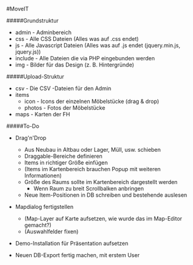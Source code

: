 #MoveIT

#####Grundstruktur
- admin - Adminbereich
- css - Alle CSS Dateien (Alles was auf .css endet)
- js - Alle Javascript Dateien (Alles was auf .js endet (jquery.min.js, jquery.js))
- include - Alle Dateien die via PHP eingebunden werden
- img - Bilder für das Design (z. B. Hintergründe)

#####Upload-Struktur
 - csv   - Die CSV -Dateien für den Admin
 - items
   - icon   - Icons der einzelnen Möbelstücke (drag & drop)
   - photos - Fotos der Möbelstücke
 - maps  - Karten der FH


#####To-Do
- Drag'n'Drop
    - Aus Neubau in Altbau oder Lager, Müll, usw. schieben
    - Draggable-Bereiche definieren
    - Items in richtiger Größe einfügen
    - (Items im Kartenbereich brauchen Popup mit weiteren Informationen)
    - Größe des Raums sollte im Kartenbereich dargestellt werden
        - Wenn Raum zu breit Scrollbalken anbringen
    - Neue Item-Positionen in DB schreiben und bestehende auslesen
- Mapdialog fertigstellen
    - (Map-Layer auf Karte aufsetzen, wie wurde das im Map-Editor gemacht?)
    - (Auswahlfelder fixen)

- Demo-Installation für Präsentation aufsetzen
- Neuen DB-Export fertig machen, mit erstem User
